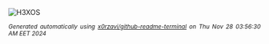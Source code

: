 <div align="justify">
<picture>
    <source media="(prefers-color-scheme: dark)" srcset="https://i.ibb.co/M7RQv48/output-gif.gif">
    <source media="(prefers-color-scheme: light)" srcset="https://i.ibb.co/M7RQv48/output-gif.gif">
    <img alt="H3XOS" src="https://i.ibb.co/M7RQv48/output-gif.gif">
</picture>

<sub><i>Generated automatically using [x0rzavi/github-readme-terminal](https://github.com/x0rzavi/github-readme-terminal) on Thu Nov 28 03:56:30 AM EET 2024</i></sub>
</div>